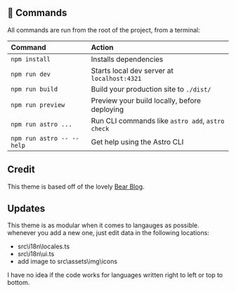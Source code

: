 ## 🧞 Commands

All commands are run from the root of the project, from a terminal:

| Command                   | Action                                           |
| :------------------------ | :----------------------------------------------- |
| `npm install`             | Installs dependencies                            |
| `npm run dev`             | Starts local dev server at `localhost:4321`      |
| `npm run build`           | Build your production site to `./dist/`          |
| `npm run preview`         | Preview your build locally, before deploying     |
| `npm run astro ...`       | Run CLI commands like `astro add`, `astro check` |
| `npm run astro -- --help` | Get help using the Astro CLI                     |

## Credit

This theme is based off of the lovely [Bear Blog](https://github.com/HermanMartinus/bearblog/).

## Updates

This theme is as modular when it comes to langauges as possible. whenever you add a new one, just edit data in the following locations:

- src\i18n\locales.ts
- src\i18n\ui.ts
- add image to src\assets\img\icons

I have no idea if the code works for languages written right to left or top to bottom.